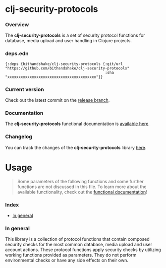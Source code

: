 
# clj-security-protocols

### Overview

The <strong>clj-security-protocols</strong> is a set of security protocol functions
for database, media upload and user handling in Clojure projects.

### deps.edn

```
{:deps {bithandshake/clj-security-protocols {:git/url "https://github.com/bithandshake/clj-security-protocols"
                                             :sha     "xxxxxxxxxxxxxxxxxxxxxxxxxxxxxxxxxxxxxxxx"}}
```

### Current version

Check out the latest commit on the [release branch](https://github.com/bithandshake/clj-security-protocols/tree/release).

### Documentation

The <strong>clj-security-protocols</strong> functional documentation is [available here](https://bithandshake.github.io/clj-security-protocols).

### Changelog

You can track the changes of the <strong>clj-security-protocols</strong> library [here](CHANGES.md).

# Usage

> Some parameters of the following functions and some further functions are not discussed in this file.
  To learn more about the available functionality, check out the [functional documentation](documentation/COVER.md)!

### Index

- [In general](#in-general)

### In general

This library is a collection of protocol functions that contain composed security
checks for the most common database, media upload and user account actions. These
protocol functions apply security checks by utilizing working functions provided
as parameters. They do not perform environmental checks or have any side effects
on their own.
